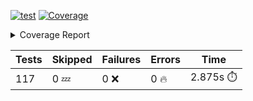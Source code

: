 [![test](https://github.com/rcmdnk/homebrew-file/actions/workflows/test.yml/badge.svg)](https://github.com/rcmdnk/homebrew-file/actions/workflows/test.yml)
<a href="https://github.com/rcmdnk/homebrew-file/blob/b8216fcf992a39dcf947575b6c449b3e92011319/README.md"><img alt="Coverage" src="https://img.shields.io/badge/Coverage-28%25-red.svg" /></a><details><summary>Coverage Report </summary><table><tr><th>File</th><th>Stmts</th><th>Miss</th><th>Cover</th><th>Missing</th></tr><tbody><tr><td colspan="5"><b>bin</b></td></tr><tr><td>&nbsp; &nbsp;<a href="https://github.com/rcmdnk/homebrew-file/blob/b8216fcf992a39dcf947575b6c449b3e92011319/bin/brew-file">brew-file</a></td><td>1984</td><td>1431</td><td>28%</td><td><a href="https://github.com/rcmdnk/homebrew-file/blob/b8216fcf992a39dcf947575b6c449b3e92011319/bin/brew-file#L229">229</a>, <a href="https://github.com/rcmdnk/homebrew-file/blob/b8216fcf992a39dcf947575b6c449b3e92011319/bin/brew-file#L240">240</a>, <a href="https://github.com/rcmdnk/homebrew-file/blob/b8216fcf992a39dcf947575b6c449b3e92011319/bin/brew-file#L254">254</a>, <a href="https://github.com/rcmdnk/homebrew-file/blob/b8216fcf992a39dcf947575b6c449b3e92011319/bin/brew-file#L265-L267">265&ndash;267</a>, <a href="https://github.com/rcmdnk/homebrew-file/blob/b8216fcf992a39dcf947575b6c449b3e92011319/bin/brew-file#L395-L402">395&ndash;402</a>, <a href="https://github.com/rcmdnk/homebrew-file/blob/b8216fcf992a39dcf947575b6c449b3e92011319/bin/brew-file#L405-L429">405&ndash;429</a>, <a href="https://github.com/rcmdnk/homebrew-file/blob/b8216fcf992a39dcf947575b6c449b3e92011319/bin/brew-file#L446-L449">446&ndash;449</a>, <a href="https://github.com/rcmdnk/homebrew-file/blob/b8216fcf992a39dcf947575b6c449b3e92011319/bin/brew-file#L454-L455">454&ndash;455</a>, <a href="https://github.com/rcmdnk/homebrew-file/blob/b8216fcf992a39dcf947575b6c449b3e92011319/bin/brew-file#L463">463</a>, <a href="https://github.com/rcmdnk/homebrew-file/blob/b8216fcf992a39dcf947575b6c449b3e92011319/bin/brew-file#L483">483</a>, <a href="https://github.com/rcmdnk/homebrew-file/blob/b8216fcf992a39dcf947575b6c449b3e92011319/bin/brew-file#L485">485</a>, <a href="https://github.com/rcmdnk/homebrew-file/blob/b8216fcf992a39dcf947575b6c449b3e92011319/bin/brew-file#L487">487</a>, <a href="https://github.com/rcmdnk/homebrew-file/blob/b8216fcf992a39dcf947575b6c449b3e92011319/bin/brew-file#L504-L508">504&ndash;508</a>, <a href="https://github.com/rcmdnk/homebrew-file/blob/b8216fcf992a39dcf947575b6c449b3e92011319/bin/brew-file#L521-L526">521&ndash;526</a>, <a href="https://github.com/rcmdnk/homebrew-file/blob/b8216fcf992a39dcf947575b6c449b3e92011319/bin/brew-file#L536">536</a>, <a href="https://github.com/rcmdnk/homebrew-file/blob/b8216fcf992a39dcf947575b6c449b3e92011319/bin/brew-file#L546-L547">546&ndash;547</a>, <a href="https://github.com/rcmdnk/homebrew-file/blob/b8216fcf992a39dcf947575b6c449b3e92011319/bin/brew-file#L549">549</a>, <a href="https://github.com/rcmdnk/homebrew-file/blob/b8216fcf992a39dcf947575b6c449b3e92011319/bin/brew-file#L553-L557">553&ndash;557</a>, <a href="https://github.com/rcmdnk/homebrew-file/blob/b8216fcf992a39dcf947575b6c449b3e92011319/bin/brew-file#L575-L589">575&ndash;589</a>, <a href="https://github.com/rcmdnk/homebrew-file/blob/b8216fcf992a39dcf947575b6c449b3e92011319/bin/brew-file#L596">596</a>, <a href="https://github.com/rcmdnk/homebrew-file/blob/b8216fcf992a39dcf947575b6c449b3e92011319/bin/brew-file#L635-L643">635&ndash;643</a>, <a href="https://github.com/rcmdnk/homebrew-file/blob/b8216fcf992a39dcf947575b6c449b3e92011319/bin/brew-file#L646-L650">646&ndash;650</a>, <a href="https://github.com/rcmdnk/homebrew-file/blob/b8216fcf992a39dcf947575b6c449b3e92011319/bin/brew-file#L653-L669">653&ndash;669</a>, <a href="https://github.com/rcmdnk/homebrew-file/blob/b8216fcf992a39dcf947575b6c449b3e92011319/bin/brew-file#L675-L699">675&ndash;699</a>, <a href="https://github.com/rcmdnk/homebrew-file/blob/b8216fcf992a39dcf947575b6c449b3e92011319/bin/brew-file#L706-L719">706&ndash;719</a>, <a href="https://github.com/rcmdnk/homebrew-file/blob/b8216fcf992a39dcf947575b6c449b3e92011319/bin/brew-file#L722-L730">722&ndash;730</a>, <a href="https://github.com/rcmdnk/homebrew-file/blob/b8216fcf992a39dcf947575b6c449b3e92011319/bin/brew-file#L733-L735">733&ndash;735</a>, <a href="https://github.com/rcmdnk/homebrew-file/blob/b8216fcf992a39dcf947575b6c449b3e92011319/bin/brew-file#L738-L743">738&ndash;743</a>, <a href="https://github.com/rcmdnk/homebrew-file/blob/b8216fcf992a39dcf947575b6c449b3e92011319/bin/brew-file#L746-L950">746&ndash;950</a>, <a href="https://github.com/rcmdnk/homebrew-file/blob/b8216fcf992a39dcf947575b6c449b3e92011319/bin/brew-file#L981">981</a>, <a href="https://github.com/rcmdnk/homebrew-file/blob/b8216fcf992a39dcf947575b6c449b3e92011319/bin/brew-file#L1029">1029</a>, <a href="https://github.com/rcmdnk/homebrew-file/blob/b8216fcf992a39dcf947575b6c449b3e92011319/bin/brew-file#L1042">1042</a>, <a href="https://github.com/rcmdnk/homebrew-file/blob/b8216fcf992a39dcf947575b6c449b3e92011319/bin/brew-file#L1076-L1077">1076&ndash;1077</a>, <a href="https://github.com/rcmdnk/homebrew-file/blob/b8216fcf992a39dcf947575b6c449b3e92011319/bin/brew-file#L1084">1084</a>, <a href="https://github.com/rcmdnk/homebrew-file/blob/b8216fcf992a39dcf947575b6c449b3e92011319/bin/brew-file#L1104-L1107">1104&ndash;1107</a>, <a href="https://github.com/rcmdnk/homebrew-file/blob/b8216fcf992a39dcf947575b6c449b3e92011319/bin/brew-file#L1113-L1129">1113&ndash;1129</a>, <a href="https://github.com/rcmdnk/homebrew-file/blob/b8216fcf992a39dcf947575b6c449b3e92011319/bin/brew-file#L1133-L1146">1133&ndash;1146</a>, <a href="https://github.com/rcmdnk/homebrew-file/blob/b8216fcf992a39dcf947575b6c449b3e92011319/bin/brew-file#L1149-L1153">1149&ndash;1153</a>, <a href="https://github.com/rcmdnk/homebrew-file/blob/b8216fcf992a39dcf947575b6c449b3e92011319/bin/brew-file#L1182">1182</a>, <a href="https://github.com/rcmdnk/homebrew-file/blob/b8216fcf992a39dcf947575b6c449b3e92011319/bin/brew-file#L1188">1188</a>, <a href="https://github.com/rcmdnk/homebrew-file/blob/b8216fcf992a39dcf947575b6c449b3e92011319/bin/brew-file#L1191">1191</a>, <a href="https://github.com/rcmdnk/homebrew-file/blob/b8216fcf992a39dcf947575b6c449b3e92011319/bin/brew-file#L1206-L1221">1206&ndash;1221</a>, <a href="https://github.com/rcmdnk/homebrew-file/blob/b8216fcf992a39dcf947575b6c449b3e92011319/bin/brew-file#L1247-L1257">1247&ndash;1257</a>, <a href="https://github.com/rcmdnk/homebrew-file/blob/b8216fcf992a39dcf947575b6c449b3e92011319/bin/brew-file#L1260-L1263">1260&ndash;1263</a>, <a href="https://github.com/rcmdnk/homebrew-file/blob/b8216fcf992a39dcf947575b6c449b3e92011319/bin/brew-file#L1266-L1270">1266&ndash;1270</a>, <a href="https://github.com/rcmdnk/homebrew-file/blob/b8216fcf992a39dcf947575b6c449b3e92011319/bin/brew-file#L1276">1276</a>, <a href="https://github.com/rcmdnk/homebrew-file/blob/b8216fcf992a39dcf947575b6c449b3e92011319/bin/brew-file#L1278-L1283">1278&ndash;1283</a>, <a href="https://github.com/rcmdnk/homebrew-file/blob/b8216fcf992a39dcf947575b6c449b3e92011319/bin/brew-file#L1287-L1292">1287&ndash;1292</a>, <a href="https://github.com/rcmdnk/homebrew-file/blob/b8216fcf992a39dcf947575b6c449b3e92011319/bin/brew-file#L1300-L1324">1300&ndash;1324</a>, <a href="https://github.com/rcmdnk/homebrew-file/blob/b8216fcf992a39dcf947575b6c449b3e92011319/bin/brew-file#L1328">1328</a>, <a href="https://github.com/rcmdnk/homebrew-file/blob/b8216fcf992a39dcf947575b6c449b3e92011319/bin/brew-file#L1331">1331</a>, <a href="https://github.com/rcmdnk/homebrew-file/blob/b8216fcf992a39dcf947575b6c449b3e92011319/bin/brew-file#L1335">1335</a>, <a href="https://github.com/rcmdnk/homebrew-file/blob/b8216fcf992a39dcf947575b6c449b3e92011319/bin/brew-file#L1342-L1371">1342&ndash;1371</a>, <a href="https://github.com/rcmdnk/homebrew-file/blob/b8216fcf992a39dcf947575b6c449b3e92011319/bin/brew-file#L1374-L1396">1374&ndash;1396</a>, <a href="https://github.com/rcmdnk/homebrew-file/blob/b8216fcf992a39dcf947575b6c449b3e92011319/bin/brew-file#L1401-L1413">1401&ndash;1413</a>, <a href="https://github.com/rcmdnk/homebrew-file/blob/b8216fcf992a39dcf947575b6c449b3e92011319/bin/brew-file#L1416-L1421">1416&ndash;1421</a>, <a href="https://github.com/rcmdnk/homebrew-file/blob/b8216fcf992a39dcf947575b6c449b3e92011319/bin/brew-file#L1426-L1474">1426&ndash;1474</a>, <a href="https://github.com/rcmdnk/homebrew-file/blob/b8216fcf992a39dcf947575b6c449b3e92011319/bin/brew-file#L1477-L1510">1477&ndash;1510</a>, <a href="https://github.com/rcmdnk/homebrew-file/blob/b8216fcf992a39dcf947575b6c449b3e92011319/bin/brew-file#L1515-L1546">1515&ndash;1546</a>, <a href="https://github.com/rcmdnk/homebrew-file/blob/b8216fcf992a39dcf947575b6c449b3e92011319/bin/brew-file#L1549-L1633">1549&ndash;1633</a>, <a href="https://github.com/rcmdnk/homebrew-file/blob/b8216fcf992a39dcf947575b6c449b3e92011319/bin/brew-file#L1636-L1644">1636&ndash;1644</a>, <a href="https://github.com/rcmdnk/homebrew-file/blob/b8216fcf992a39dcf947575b6c449b3e92011319/bin/brew-file#L1658">1658</a>, <a href="https://github.com/rcmdnk/homebrew-file/blob/b8216fcf992a39dcf947575b6c449b3e92011319/bin/brew-file#L1663">1663</a>, <a href="https://github.com/rcmdnk/homebrew-file/blob/b8216fcf992a39dcf947575b6c449b3e92011319/bin/brew-file#L1668-L1711">1668&ndash;1711</a>, <a href="https://github.com/rcmdnk/homebrew-file/blob/b8216fcf992a39dcf947575b6c449b3e92011319/bin/brew-file#L1715-L1834">1715&ndash;1834</a>, <a href="https://github.com/rcmdnk/homebrew-file/blob/b8216fcf992a39dcf947575b6c449b3e92011319/bin/brew-file#L1838-L1872">1838&ndash;1872</a>, <a href="https://github.com/rcmdnk/homebrew-file/blob/b8216fcf992a39dcf947575b6c449b3e92011319/bin/brew-file#L1876-L1892">1876&ndash;1892</a>, <a href="https://github.com/rcmdnk/homebrew-file/blob/b8216fcf992a39dcf947575b6c449b3e92011319/bin/brew-file#L1897-L1966">1897&ndash;1966</a>, <a href="https://github.com/rcmdnk/homebrew-file/blob/b8216fcf992a39dcf947575b6c449b3e92011319/bin/brew-file#L1971-L1997">1971&ndash;1997</a>, <a href="https://github.com/rcmdnk/homebrew-file/blob/b8216fcf992a39dcf947575b6c449b3e92011319/bin/brew-file#L2000-L2006">2000&ndash;2006</a>, <a href="https://github.com/rcmdnk/homebrew-file/blob/b8216fcf992a39dcf947575b6c449b3e92011319/bin/brew-file#L2011-L2056">2011&ndash;2056</a>, <a href="https://github.com/rcmdnk/homebrew-file/blob/b8216fcf992a39dcf947575b6c449b3e92011319/bin/brew-file#L2060-L2061">2060&ndash;2061</a>, <a href="https://github.com/rcmdnk/homebrew-file/blob/b8216fcf992a39dcf947575b6c449b3e92011319/bin/brew-file#L2065-L2097">2065&ndash;2097</a>, <a href="https://github.com/rcmdnk/homebrew-file/blob/b8216fcf992a39dcf947575b6c449b3e92011319/bin/brew-file#L2100-L2105">2100&ndash;2105</a>, <a href="https://github.com/rcmdnk/homebrew-file/blob/b8216fcf992a39dcf947575b6c449b3e92011319/bin/brew-file#L2109-L2121">2109&ndash;2121</a>, <a href="https://github.com/rcmdnk/homebrew-file/blob/b8216fcf992a39dcf947575b6c449b3e92011319/bin/brew-file#L2125-L2133">2125&ndash;2133</a>, <a href="https://github.com/rcmdnk/homebrew-file/blob/b8216fcf992a39dcf947575b6c449b3e92011319/bin/brew-file#L2137-L2139">2137&ndash;2139</a>, <a href="https://github.com/rcmdnk/homebrew-file/blob/b8216fcf992a39dcf947575b6c449b3e92011319/bin/brew-file#L2143">2143</a>, <a href="https://github.com/rcmdnk/homebrew-file/blob/b8216fcf992a39dcf947575b6c449b3e92011319/bin/brew-file#L2147-L2155">2147&ndash;2155</a>, <a href="https://github.com/rcmdnk/homebrew-file/blob/b8216fcf992a39dcf947575b6c449b3e92011319/bin/brew-file#L2165-L2333">2165&ndash;2333</a>, <a href="https://github.com/rcmdnk/homebrew-file/blob/b8216fcf992a39dcf947575b6c449b3e92011319/bin/brew-file#L2339-L2490">2339&ndash;2490</a>, <a href="https://github.com/rcmdnk/homebrew-file/blob/b8216fcf992a39dcf947575b6c449b3e92011319/bin/brew-file#L2496-L2551">2496&ndash;2551</a>, <a href="https://github.com/rcmdnk/homebrew-file/blob/b8216fcf992a39dcf947575b6c449b3e92011319/bin/brew-file#L2555-L2587">2555&ndash;2587</a>, <a href="https://github.com/rcmdnk/homebrew-file/blob/b8216fcf992a39dcf947575b6c449b3e92011319/bin/brew-file#L2591-L3121">2591&ndash;3121</a>, <a href="https://github.com/rcmdnk/homebrew-file/blob/b8216fcf992a39dcf947575b6c449b3e92011319/bin/brew-file#L3128-L3134">3128&ndash;3134</a>, <a href="https://github.com/rcmdnk/homebrew-file/blob/b8216fcf992a39dcf947575b6c449b3e92011319/bin/brew-file#L3137">3137</a>, <a href="https://github.com/rcmdnk/homebrew-file/blob/b8216fcf992a39dcf947575b6c449b3e92011319/bin/brew-file#L3141-L3150">3141&ndash;3150</a>, <a href="https://github.com/rcmdnk/homebrew-file/blob/b8216fcf992a39dcf947575b6c449b3e92011319/bin/brew-file#L3181-L3285">3181&ndash;3285</a>, <a href="https://github.com/rcmdnk/homebrew-file/blob/b8216fcf992a39dcf947575b6c449b3e92011319/bin/brew-file#L3290-L3872">3290&ndash;3872</a>, <a href="https://github.com/rcmdnk/homebrew-file/blob/b8216fcf992a39dcf947575b6c449b3e92011319/bin/brew-file#L3876">3876</a></td></tr><tr><td><b>TOTAL</b></td><td><b>1984</b></td><td><b>1431</b></td><td><b>28%</b></td><td>&nbsp;</td></tr></tbody></table></details>

| Tests | Skipped | Failures | Errors | Time |
| ----- | ------- | -------- | -------- | ------------------ |
| 117 | 0 :zzz: | 0 :x: | 0 :fire: | 2.875s :stopwatch: |

